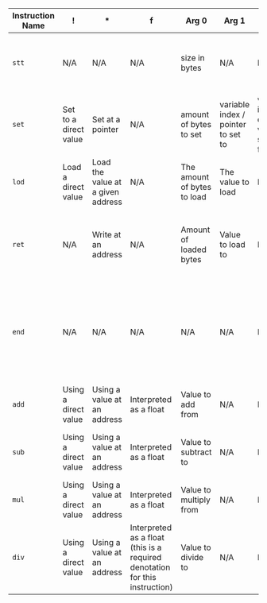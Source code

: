 | Instruction Name | ! | * | f | Arg 0 | Arg 1 | Arg 2| Description |
|------------------|---|---|---|-------|-------|------|-------------|
| `stt` | N/A | N/A | N/A | size in bytes | N/A | N/A | Creates a new variable frame `<size in bytes>` bytes long |
| `set` | Set to a direct value | Set at a pointer | N/A | amount of bytes to set | variable index / pointer to set to | variable index / direct value to set from | Sets the given variable or pointer to a given value |
| `lod` | Load a direct value | Load the value at a given address | N/A | The amount of bytes to load | The value to load | N/A | Loads a given value to be operated upon |
| `ret` | N/A | Write at an address | N/A | Amount of loaded bytes | Value to load to | N/A | Writes the currently loaded data to a given variable index or address |
| `end` | N/A | N/A | N/A | N/A | N/A | N/A | Ends the currently loaded variable frame and restored the previous variable frame |
| `add` | Using a direct value | Using a value at an address | Interpreted as a float | Value to add from | N/A | N/A | Add to the currently loaded value |
| `sub` | Using a direct value | Using a value at an address | Interpreted as a float | Value to subtract to | N/A | N/A | Subtract from the currently loaded value |
| `mul` | Using a direct value | Using a value at an address | Interpreted as a float | Value to multiply from | N/A | N/A | Multiply the currently loaded value |
| `div` | Using a direct value | Using a value at an address | Interpreted as a float (this is a required denotation for this instruction) | Value to divide to | N/A | N/A | Divide from the currently loaded value |
